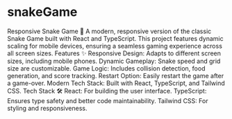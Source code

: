 # snakeGame
Responsive Snake Game 🐍 A modern, responsive version of the classic Snake Game built with React and TypeScript. This project features dynamic scaling for mobile devices, ensuring a seamless gaming experience across all screen sizes.
Features ✨
Responsive Design: Adapts to different screen sizes, including mobile phones.
Dynamic Gameplay: Snake speed and grid size are customizable.
Game Logic: Includes collision detection, food generation, and score tracking.
Restart Option: Easily restart the game after a game-over.
Modern Tech Stack: Built with React, TypeScript, and Tailwind CSS.
Tech Stack 🛠️
React: For building the user interface.
TypeScript: Ensures type safety and better code maintainability.
Tailwind CSS: For styling and responsiveness.
